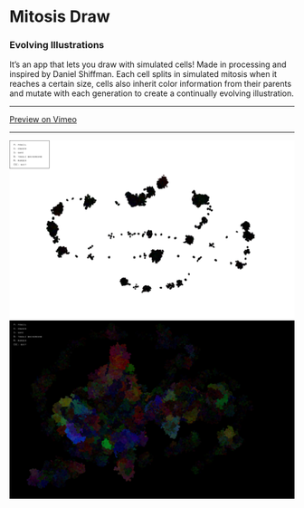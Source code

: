 # Mitosis Draw

### Evolving Illustrations
It’s an app that lets you draw with simulated cells! Made in processing and inspired by Daniel Shiffman. Each cell splits in simulated mitosis when it reaches a certain size, cells also inherit color information from their parents and mutate with each generation to create a continually evolving illustration.

---
[Preview on Vimeo](https://vimeo.com/fr/upload)

---
![Dark drawing on white](https://github.com/kittrick/mitosis_draw/blob/master/example_1.png?raw=true)
![Drawing on black](https://github.com/kittrick/mitosis_draw/blob/master/example_2.png?raw=true)
